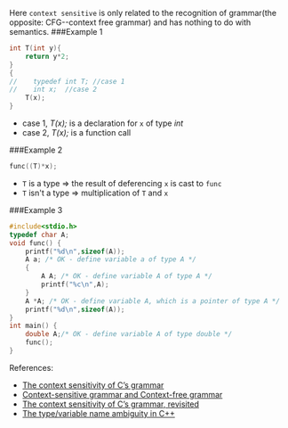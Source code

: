 Here `context sensitive` is only related to the recognition of grammar(the opposite: CFG--context free grammar) and has nothing to do with semantics.
###Example 1
```cpp
int T(int y){
    return y*2;
}
{
//    typedef int T; //case 1
//    int x;  //case 2
    T(x);
}
```
- case 1, _T(x);_ is a declaration for `x` of type _int_
- case 2, _T(x);_ is a function call

###Example 2
```cpp
func((T)*x);
```
- `T` is a type => the result of deferencing `x` is cast to `func`
- `T` isn't a type => multiplication of `T` and `x`

###Example 3
```cpp
#include<stdio.h>
typedef char A;
void func() {
    printf("%d\n",sizeof(A));
    A a; /* OK - define variable a of type A */
    {
        A A; /* OK - define variable A of type A */
        printf("%c\n",A);
    }
    A *A; /* OK - define variable A, which is a pointer of type A */
    printf("%d\n",sizeof(A));
}
int main() {
    double A;/* OK - define variable A of type double */
    func();
}
```

References:  

- [The context sensitivity of C’s grammar](http://eli.thegreenplace.net/2007/11/24/the-context-sensitivity-of-cs-grammar/)  
- [Context-sensitive grammar and Context-free grammar](http://stackoverflow.com/questions/8236422/context-sensitive-grammar-and-context-free-grammar/8250104#8250104)
- [The context sensitivity of C’s grammar, revisited](http://eli.thegreenplace.net/2011/05/02/the-context-sensitivity-of-c%E2%80%99s-grammar-revisited/)
- [The type/variable name ambiguity in C++](http://eli.thegreenplace.net/2012/06/28/the-type-variable-name-ambiguity-in-c/)
